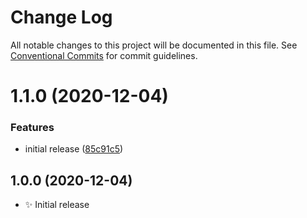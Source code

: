 # Change Log

All notable changes to this project will be documented in this file.
See [Conventional Commits](https://conventionalcommits.org) for commit guidelines.

# 1.1.0 (2020-12-04)


### Features

* initial release ([85c91c5](https://git.sr.ht/~royston/codsen/commits/85c91c5c4f9fec7aa53e9105f7f758a080a52445))





## 1.0.0 (2020-12-04)

- ✨ Initial release
